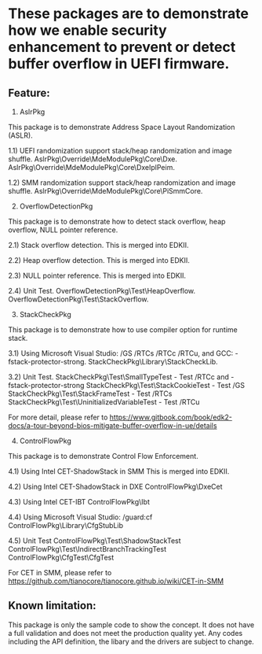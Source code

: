 # These packages are to demonstrate how we enable security enhancement to prevent or detect buffer overflow in UEFI firmware.

## Feature:
1) AslrPkg

This package is to demonstrate Address Space Layout Randomization (ASLR).

1.1) UEFI randomization support stack/heap randomization and image shuffle.
  AslrPkg\Override\MdeModulePkg\Core\Dxe.
  AslrPkg\Override\MdeModulePkg\Core\DxeIplPeim.

1.2) SMM randomization support stack/heap randomization and image shuffle.
  AslrPkg\Override\MdeModulePkg\Core\PiSmmCore.

2) OverflowDetectionPkg

This package is to demonstrate how to detect stack overflow, heap overflow, NULL pointer reference.

2.1) Stack overflow detection.
  This is merged into EDKII.

2.2) Heap overflow detection.
  This is merged into EDKII.

2.3) NULL pointer reference.
  This is merged into EDKII.

2.4) Unit Test.
  OverflowDetectionPkg\Test\HeapOverflow.
  OverflowDetectionPkg\Test\StackOverflow.

3) StackCheckPkg

This package is to demonstrate how to use compiler option for runtime stack.

3.1) Using Microsoft Visual Studio: /GS /RTCs /RTCc /RTCu, and GCC: -fstack-protector-strong.
  StackCheckPkg\Library\StackCheckLib.

3.2) Unit Test.
  StackCheckPkg\Test\SmallTypeTest             - Test /RTCc and -fstack-protector-strong
  StackCheckPkg\Test\StackCookieTest           - Test /GS
  StackCheckPkg\Test\StackFrameTest            - Test /RTCs
  StackCheckPkg\Test\UninitializedVariableTest - Test /RTCu

For more detail, please refer to https://www.gitbook.com/book/edk2-docs/a-tour-beyond-bios-mitigate-buffer-overflow-in-ue/details

4) ControlFlowPkg

This package is to demonstrate Control Flow Enforcement.

4.1) Using Intel CET-ShadowStack in SMM
  This is merged into EDKII.

4.2) Using Intel CET-ShadowStack in DXE
  ControlFlowPkg\DxeCet

4.3) Using Intel CET-IBT
  ControlFlowPkg\Ibt

4.4) Using Microsoft Visual Studio: /guard:cf
  ControlFlowPkg\Library\CfgStubLib

4.5) Unit Test
  ControlFlowPkg\Test\ShadowStackTest
  ControlFlowPkg\Test\IndirectBranchTrackingTest
  ControlFlowPkg\CfgTest\CfgTest

For CET in SMM, please refer to https://github.com/tianocore/tianocore.github.io/wiki/CET-in-SMM 

## Known limitation:
This package is only the sample code to show the concept.
It does not have a full validation and does not meet the production quality yet.
Any codes including the API definition, the libary and the drivers are subject to change.


